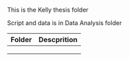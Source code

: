 This is the Kelly thesis folder

Script and data is in Data Analysis folder

| Folder | Descprition |
|--------|-------------|
|        |             |
|        |             |
|        |             |
